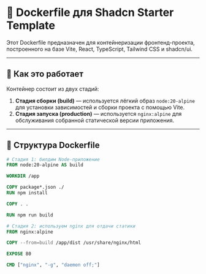 # 🐳 Dockerfile для Shadcn Starter Template

Этот Dockerfile предназначен для контейнеризации фронтенд-проекта, построенного на базе Vite, React, TypeScript,
Tailwind CSS и shadcn/ui.

---

## 🚀 Как это работает

Контейнер состоит из двух стадий:

1. **Стадия сборки (build)** — используется лёгкий образ `node:20-alpine` для установки зависимостей и сборки проекта с
   помощью Vite.
2. **Стадия запуска (production)** — используется `nginx:alpine` для обслуживания собранной статической версии
   приложения.

---

## 📂 Структура Dockerfile

```Dockerfile
# Стадия 1: билдим Node-приложение
FROM node:20-alpine AS build

WORKDIR /app

COPY package*.json ./
RUN npm install

COPY . .

RUN npm run build

# Стадия 2: используем nginx для отдачи статики
FROM nginx:alpine

COPY --from=build /app/dist /usr/share/nginx/html

EXPOSE 80

CMD ["nginx", "-g", "daemon off;"]
